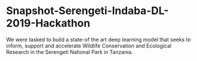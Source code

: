 # Snapshot-Serengeti-Indaba-DL-2019-Hackathon
We were tasked to build a state-of the art deep learning model that seeks to inform, support and accelerate Wildlife Conservation and Ecological Research in the Serengeti National Park in Tanzania.

